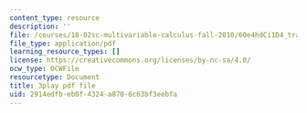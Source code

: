 ```yaml
---
content_type: resource
description: ''
file: /courses/18-02sc-multivariable-calculus-fall-2010/60e4hdCi1D4_transcript.pdf
file_type: application/pdf
learning_resource_types: []
license: https://creativecommons.org/licenses/by-nc-sa/4.0/
ocw_type: OCWFile
resourcetype: Document
title: 3play pdf file
uid: 2914edfb-eb0f-4324-a870-6c63bf3eebfa
---
```

